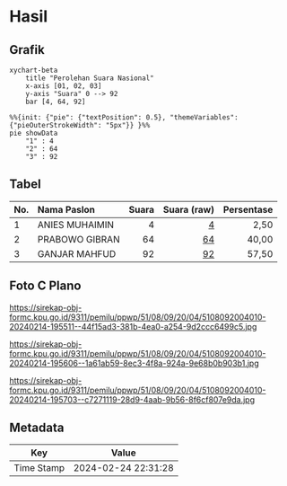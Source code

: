 # Hasil

## Grafik

```mermaid
xychart-beta
    title "Perolehan Suara Nasional"
    x-axis [01, 02, 03]
    y-axis "Suara" 0 --> 92
    bar [4, 64, 92]
```

```mermaid
%%{init: {"pie": {"textPosition": 0.5}, "themeVariables": {"pieOuterStrokeWidth": "5px"}} }%%
pie showData
    "1" : 4
    "2" : 64
    "3" : 92
```

## Tabel

| No. | Nama Paslon    | Suara | Suara (raw) | Persentase |
|:--- |:-------------- | -----:| -----------:| ----------:|
| 1   | ANIES MUHAIMIN | 4     | [4][p-1]    | 2,50       |
| 2   | PRABOWO GIBRAN | 64    | [64][p-2]   | 40,00      |
| 3   | GANJAR MAHFUD  | 92    | [92][p-3]   | 57,50      |


[p-1]: https://github.com/gigit-pemilu/pemilu-2024/blob/main/pilpres/hitung-suara/sub/51-bali/sub/08-buleleng/sub/09-tejakula/sub/2004-madenan/sub/010-tps/sub/paslon-1.txt
[p-2]: https://github.com/gigit-pemilu/pemilu-2024/blob/main/pilpres/hitung-suara/sub/51-bali/sub/08-buleleng/sub/09-tejakula/sub/2004-madenan/sub/010-tps/sub/paslon-2.txt
[p-3]: https://github.com/gigit-pemilu/pemilu-2024/blob/main/pilpres/hitung-suara/sub/51-bali/sub/08-buleleng/sub/09-tejakula/sub/2004-madenan/sub/010-tps/sub/paslon-3.txt

## Foto C Plano

https://sirekap-obj-formc.kpu.go.id/9311/pemilu/ppwp/51/08/09/20/04/5108092004010-20240214-195511--44f15ad3-381b-4ea0-a254-9d2ccc6499c5.jpg

https://sirekap-obj-formc.kpu.go.id/9311/pemilu/ppwp/51/08/09/20/04/5108092004010-20240214-195606--1a61ab59-8ec3-4f8a-924a-9e68b0b903b1.jpg

https://sirekap-obj-formc.kpu.go.id/9311/pemilu/ppwp/51/08/09/20/04/5108092004010-20240214-195703--c7271119-28d9-4aab-9b56-8f6cf807e9da.jpg


## Metadata

| Key        | Value               |
| ---------- | ------------------- |
| Time Stamp | 2024-02-24 22:31:28 |



